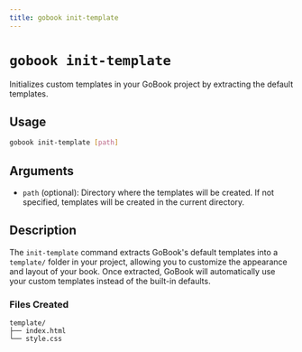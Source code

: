 ```yaml
---
title: gobook init-template
---
```


# `gobook init-template`

Initializes custom templates in your GoBook project by extracting the default templates.

## Usage

```bash
gobook init-template [path]
```

## Arguments

- `path` (optional): Directory where the templates will be created. If not specified, templates will be created in the current directory.

## Description

The `init-template` command extracts GoBook's default templates into a `template/` folder in your project, allowing you to customize the appearance and layout of your book. Once extracted, GoBook will automatically use your custom templates instead of the built-in defaults.

### Files Created

```
template/
├── index.html
└── style.css
```